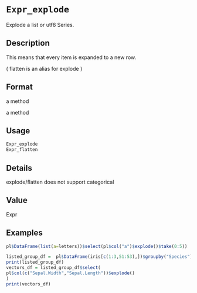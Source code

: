 # `Expr_explode`

Explode a list or utf8 Series.


## Description

This means that every item is expanded to a new row.
 
 ( flatten is an alias for explode )


## Format

a method
 
 a method


## Usage

```r
Expr_explode
Expr_flatten
```


## Details

explode/flatten does not support categorical


## Value

Expr


## Examples

```r
pl$DataFrame(list(a=letters))$select(pl$col("a")$explode()$take(0:5))

listed_group_df =  pl$DataFrame(iris[c(1:3,51:53),])$groupby("Species")$agg(pl$all())
print(listed_group_df)
vectors_df = listed_group_df$select(
pl$col(c("Sepal.Width","Sepal.Length"))$explode()
)
print(vectors_df)
```


